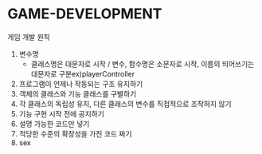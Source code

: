 # GAME-DEVELOPMENT
게임 개발 원칙
1. 변수명
   - 클래스명은 대문자로 시작 / 변수, 함수명은 소문자로 시작, 이름의 띄어쓰기는 대문자로 구분ex)playerController
2. 프로그램이  언제나 작동되는 구조 유지하기
3. 객체의 클래스와 기능 클래스를 구별하기
4. 각 클래스의 독립성 유지, 다른 클래스의 변수를 직접적으로 조작하지 않기
5. 기능 구현 시작 전에 공지하기
6. 설명 가능한 코드만 넣기
7. 적당한 수준의 확장성을 가진 코드 짜기
8. sex